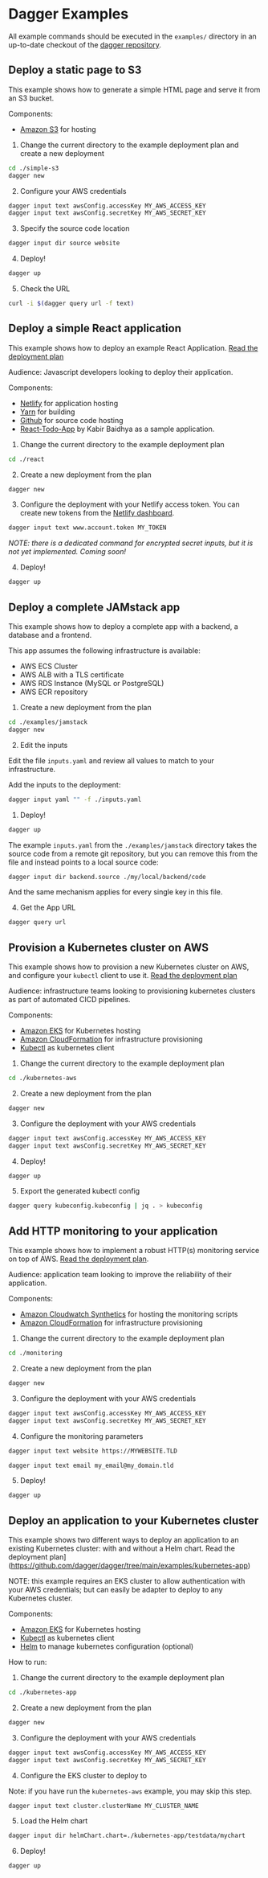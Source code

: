 # Dagger Examples

All example commands should be executed in the `examples/` directory
in an up-to-date checkout of the [dagger repository](https://github.com/dagger/dagger).

## Deploy a static page to S3

This example shows how to generate a simple HTML page and serve it from an S3 bucket.

Components:

- [Amazon S3](https://aws.amazon.com/s3/) for hosting

1. Change the current directory to the example deployment plan and create a new deployment

```sh
cd ./simple-s3
dagger new
```

2. Configure your AWS credentials

```sh
dagger input text awsConfig.accessKey MY_AWS_ACCESS_KEY
dagger input text awsConfig.secretKey MY_AWS_SECRET_KEY
```

3. Specify the source code location

```sh
dagger input dir source website
```

4. Deploy!

```sh
dagger up
```

5. Check the URL

```sh
curl -i $(dagger query url -f text)
```

## Deploy a simple React application

This example shows how to deploy an example React Application. [Read the deployment plan](https://github.com/dagger/dagger/tree/main/examples/react)

Audience: Javascript developers looking to deploy their application.

Components:

- [Netlify](https://netlify.com) for application hosting
- [Yarn](https://yarnpkg.com) for building
- [Github](https://github.com) for source code hosting
- [React-Todo-App](https://github.com/kabirbaidhya/react-todo-app) by Kabir Baidhya as a sample application.

1. Change the current directory to the example deployment plan

```sh
cd ./react
```

2. Create a new deployment from the plan

```sh
dagger new
```

3. Configure the deployment with your Netlify access token.
   You can create new tokens from the [Netlify dashboard](https://app.netlify.com/user/applications/personal).

```sh
dagger input text www.account.token MY_TOKEN
```

_NOTE: there is a dedicated command for encrypted secret inputs, but it is
not yet implemented. Coming soon!_

4. Deploy!

```sh
dagger up
```

## Deploy a complete JAMstack app

This example shows how to deploy a complete app with a backend, a database and a frontend.

This app assumes the following infrastructure is available:

- AWS ECS Cluster
- AWS ALB with a TLS certificate
- AWS RDS Instance (MySQL or PostgreSQL)
- AWS ECR repository

1. Create a new deployment from the plan

```sh
cd ./examples/jamstack
dagger new
```

2. Edit the inputs

Edit the file `inputs.yaml` and review all values to match to your infrastructure.

Add the inputs to the deployment:

```sh
dagger input yaml "" -f ./inputs.yaml
```

1. Deploy!

```sh
dagger up
```

The example `inputs.yaml` from the `./examples/jamstack` directory takes the source code from a remote git repository, but you can remove this from the file and instead points to a local source code:

```sh
dagger input dir backend.source ./my/local/backend/code
```

And the same mechanism applies for every single key in this file.

4. Get the App URL

```sh
dagger query url
```

## Provision a Kubernetes cluster on AWS

This example shows how to provision a new Kubernetes cluster on AWS, and configure your `kubectl` client to use it. [Read the deployment plan](https://github.com/dagger/dagger/tree/main/examples/kubernetes-aws)

Audience: infrastructure teams looking to provisioning kubernetes clusters as part of automated CICD pipelines.

Components:

- [Amazon EKS](https://aws.amazon.com/eks) for Kubernetes hosting
- [Amazon CloudFormation](https://aws.amazon.com/cloudformation) for infrastructure provisioning
- [Kubectl](https://kubernetes.io/docs/tasks/tools/#kubectl) as kubernetes client

1. Change the current directory to the example deployment plan

```sh
cd ./kubernetes-aws
```

2. Create a new deployment from the plan

```sh
dagger new
```

3. Configure the deployment with your AWS credentials

```sh
dagger input text awsConfig.accessKey MY_AWS_ACCESS_KEY
dagger input text awsConfig.secretKey MY_AWS_SECRET_KEY
```

4. Deploy!

```sh
dagger up
```

5. Export the generated kubectl config

```sh
dagger query kubeconfig.kubeconfig | jq . > kubeconfig
```

## Add HTTP monitoring to your application

This example shows how to implement a robust HTTP(s) monitoring service on top of AWS. [Read the deployment plan](https://github.com/dagger/dagger/tree/main/examples/monitoring).

Audience: application team looking to improve the reliability of their application.

Components:

- [Amazon Cloudwatch Synthetics](https://docs.aws.amazon.com/AmazonCloudWatch/latest/monitoring/CloudWatch_Synthetics_Canaries.html) for hosting the monitoring scripts
- [Amazon CloudFormation](https://aws.amazon.com/cloudformation) for infrastructure provisioning

1. Change the current directory to the example deployment plan

```sh
cd ./monitoring
```

2. Create a new deployment from the plan

```sh
dagger new
```

3. Configure the deployment with your AWS credentials

```sh
dagger input text awsConfig.accessKey MY_AWS_ACCESS_KEY
dagger input text awsConfig.secretKey MY_AWS_SECRET_KEY
```

4. Configure the monitoring parameters

```sh
dagger input text website https://MYWEBSITE.TLD
```

```sh
dagger input text email my_email@my_domain.tld
```

5. Deploy!

```sh
dagger up
```

## Deploy an application to your Kubernetes cluster

This example shows two different ways to deploy an application to an existing Kubernetes cluster: with and without a Helm chart. Read the deployment plan](https://github.com/dagger/dagger/tree/main/examples/kubernetes-app)

NOTE: this example requires an EKS cluster to allow authentication with your AWS credentials; but can easily be adapter to deploy to any Kubernetes cluster.

Components:

- [Amazon EKS](https://aws.amazon.com/eks) for Kubernetes hosting
- [Kubectl](https://kubernetes.io/docs/tasks/tools/#kubectl) as kubernetes client
- [Helm](https://helm.sh) to manage kubernetes configuration (optional)

How to run:

1. Change the current directory to the example deployment plan

```sh
cd ./kubernetes-app
```

2. Create a new deployment from the plan

```sh
dagger new
```

3. Configure the deployment with your AWS credentials

```sh
dagger input text awsConfig.accessKey MY_AWS_ACCESS_KEY
dagger input text awsConfig.secretKey MY_AWS_SECRET_KEY
```

4. Configure the EKS cluster to deploy to

Note: if you have run the `kubernetes-aws` example, you may skip this step.

```sh
dagger input text cluster.clusterName MY_CLUSTER_NAME
```

5. Load the Helm chart

```sh
dagger input dir helmChart.chart=./kubernetes-app/testdata/mychart
```

6. Deploy!

```sh
dagger up
```

